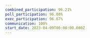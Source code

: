 ```yaml
---
combined_participation: 96.21%
poll_participation: 96.08%
exec_participation: 96.67%
communication: 100%
start_date: 2023-04-09T00:00:00.000Z
---
```

